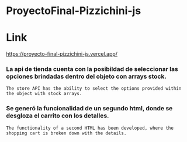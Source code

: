 # ProyectoFinal-Pizzichini-js
# Link
https://proyecto-final-pizzichini-js.vercel.app/
### La api de tienda cuenta con la posibildad de seleccionar las opciones brindadas dentro del objeto con arrays stock.
    The store API has the ability to select the options provided within the object with stock arrays.
    
### Se generó la funcionalidad de un segundo html, donde se desgloza el carrito con los detalles.
    The functionality of a second HTML has been developed, where the shopping cart is broken down with the details.
